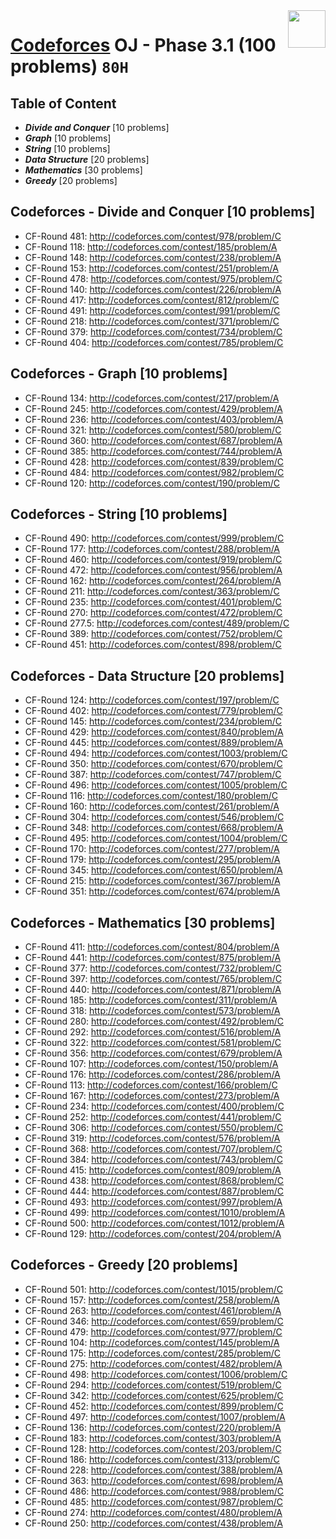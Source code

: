 <img align="right" width="60" height="60" src="https://github.com/cs-MohamedAyman/Problem-Solving-Training/blob/master/online-judges-logos/codeforces.jpg">

# [Codeforces](https://codeforces.com/) OJ - Phase 3.1 (100 problems) `80H`

## Table of Content

- ***Divide and Conquer***  [10 problems]
- ***Graph***    			[10 problems]
- ***String***         		[10 problems]
- ***Data Structure*** 		[20 problems]
- ***Mathematics***    		[30 problems]
- ***Greedy***         		[20 problems]

## Codeforces - Divide and Conquer [10 problems]

- CF-Round 481: http://codeforces.com/contest/978/problem/C
- CF-Round 118: http://codeforces.com/contest/185/problem/A
- CF-Round 148: http://codeforces.com/contest/238/problem/A
- CF-Round 153: http://codeforces.com/contest/251/problem/A
- CF-Round 478: http://codeforces.com/contest/975/problem/C
- CF-Round 140: http://codeforces.com/contest/226/problem/A
- CF-Round 417: http://codeforces.com/contest/812/problem/C
- CF-Round 491: http://codeforces.com/contest/991/problem/C
- CF-Round 218: http://codeforces.com/contest/371/problem/C
- CF-Round 379: http://codeforces.com/contest/734/problem/C
- CF-Round 404: http://codeforces.com/contest/785/problem/C

## Codeforces - Graph [10 problems]

- CF-Round 134: http://codeforces.com/contest/217/problem/A
- CF-Round 245: http://codeforces.com/contest/429/problem/A
- CF-Round 236: http://codeforces.com/contest/403/problem/A
- CF-Round 321: http://codeforces.com/contest/580/problem/C
- CF-Round 360: http://codeforces.com/contest/687/problem/A
- CF-Round 385: http://codeforces.com/contest/744/problem/A
- CF-Round 428: http://codeforces.com/contest/839/problem/C
- CF-Round 484: http://codeforces.com/contest/982/problem/C
- CF-Round 120: http://codeforces.com/contest/190/problem/C

## Codeforces - String [10 problems]

- CF-Round 490: http://codeforces.com/contest/999/problem/C
- CF-Round 177: http://codeforces.com/contest/288/problem/A
- CF-Round 460: http://codeforces.com/contest/919/problem/C
- CF-Round 472: http://codeforces.com/contest/956/problem/A
- CF-Round 162: http://codeforces.com/contest/264/problem/A
- CF-Round 211: http://codeforces.com/contest/363/problem/C
- CF-Round 235: http://codeforces.com/contest/401/problem/C
- CF-Round 270: http://codeforces.com/contest/472/problem/C
- CF-Round 277.5: http://codeforces.com/contest/489/problem/C
- CF-Round 389: http://codeforces.com/contest/752/problem/C
- CF-Round 451: http://codeforces.com/contest/898/problem/C

## Codeforces - Data Structure [20 problems]

- CF-Round 124: http://codeforces.com/contest/197/problem/C
- CF-Round 402: http://codeforces.com/contest/779/problem/C
- CF-Round 145: http://codeforces.com/contest/234/problem/C
- CF-Round 429: http://codeforces.com/contest/840/problem/A
- CF-Round 445: http://codeforces.com/contest/889/problem/A
- CF-Round 494: http://codeforces.com/contest/1003/problem/C
- CF-Round 350: http://codeforces.com/contest/670/problem/C
- CF-Round 387: http://codeforces.com/contest/747/problem/C
- CF-Round 496: http://codeforces.com/contest/1005/problem/C
- CF-Round 116: http://codeforces.com/contest/180/problem/C
- CF-Round 160: http://codeforces.com/contest/261/problem/A
- CF-Round 304: http://codeforces.com/contest/546/problem/C
- CF-Round 348: http://codeforces.com/contest/668/problem/A
- CF-Round 495: http://codeforces.com/contest/1004/problem/C
- CF-Round 170: http://codeforces.com/contest/277/problem/A
- CF-Round 179: http://codeforces.com/contest/295/problem/A
- CF-Round 345: http://codeforces.com/contest/650/problem/A
- CF-Round 215: http://codeforces.com/contest/367/problem/A
- CF-Round 351: http://codeforces.com/contest/674/problem/A

## Codeforces - Mathematics [30 problems]

- CF-Round 411: http://codeforces.com/contest/804/problem/A
- CF-Round 441: http://codeforces.com/contest/875/problem/A
- CF-Round 377: http://codeforces.com/contest/732/problem/C
- CF-Round 397: http://codeforces.com/contest/765/problem/C
- CF-Round 440: http://codeforces.com/contest/871/problem/A
- CF-Round 185: http://codeforces.com/contest/311/problem/A
- CF-Round 318: http://codeforces.com/contest/573/problem/A
- CF-Round 280: http://codeforces.com/contest/492/problem/C
- CF-Round 292: http://codeforces.com/contest/516/problem/A
- CF-Round 322: http://codeforces.com/contest/581/problem/C
- CF-Round 356: http://codeforces.com/contest/679/problem/A
- CF-Round 107: http://codeforces.com/contest/150/problem/A
- CF-Round 176: http://codeforces.com/contest/286/problem/A
- CF-Round 113: http://codeforces.com/contest/166/problem/C
- CF-Round 167: http://codeforces.com/contest/273/problem/A
- CF-Round 234: http://codeforces.com/contest/400/problem/C
- CF-Round 252: http://codeforces.com/contest/441/problem/C
- CF-Round 306: http://codeforces.com/contest/550/problem/C
- CF-Round 319: http://codeforces.com/contest/576/problem/A
- CF-Round 368: http://codeforces.com/contest/707/problem/C
- CF-Round 384: http://codeforces.com/contest/743/problem/C
- CF-Round 415: http://codeforces.com/contest/809/problem/A
- CF-Round 438: http://codeforces.com/contest/868/problem/C
- CF-Round 444: http://codeforces.com/contest/887/problem/C
- CF-Round 493: http://codeforces.com/contest/997/problem/A
- CF-Round 499: http://codeforces.com/contest/1010/problem/A
- CF-Round 500: http://codeforces.com/contest/1012/problem/A
- CF-Round 129: http://codeforces.com/contest/204/problem/A

## Codeforces - Greedy [20 problems]

- CF-Round 501: http://codeforces.com/contest/1015/problem/C
- CF-Round 157: http://codeforces.com/contest/258/problem/A
- CF-Round 263: http://codeforces.com/contest/461/problem/A
- CF-Round 346: http://codeforces.com/contest/659/problem/C
- CF-Round 479: http://codeforces.com/contest/977/problem/C
- CF-Round 104: http://codeforces.com/contest/145/problem/A
- CF-Round 175: http://codeforces.com/contest/285/problem/C
- CF-Round 275: http://codeforces.com/contest/482/problem/A
- CF-Round 498: http://codeforces.com/contest/1006/problem/C
- CF-Round 294: http://codeforces.com/contest/519/problem/C
- CF-Round 342: http://codeforces.com/contest/625/problem/C
- CF-Round 452: http://codeforces.com/contest/899/problem/C
- CF-Round 497: http://codeforces.com/contest/1007/problem/A
- CF-Round 136: http://codeforces.com/contest/220/problem/A
- CF-Round 183: http://codeforces.com/contest/303/problem/A
- CF-Round 128: http://codeforces.com/contest/203/problem/C
- CF-Round 186: http://codeforces.com/contest/313/problem/C
- CF-Round 228: http://codeforces.com/contest/388/problem/A
- CF-Round 363: http://codeforces.com/contest/698/problem/A
- CF-Round 486: http://codeforces.com/contest/988/problem/C
- CF-Round 485: http://codeforces.com/contest/987/problem/C
- CF-Round 274: http://codeforces.com/contest/480/problem/A
- CF-Round 250: http://codeforces.com/contest/438/problem/A
